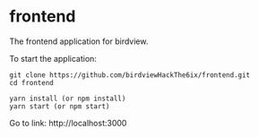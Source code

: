 # frontend
The frontend application for birdview.

To start the application:
```
git clone https://github.com/birdviewHackThe6ix/frontend.git
cd frontend

yarn install (or npm install)
yarn start (or npm start)
```
Go to link: http://localhost:3000